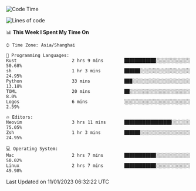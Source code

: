 <!--START_SECTION:waka-->
![Code Time](http://img.shields.io/badge/Code%20Time-1%2C108%20hrs%2043%20mins-blue)

![Lines of code](https://img.shields.io/badge/From%20Hello%20World%20I%27ve%20Written-24%20Thousand%20lines%20of%20code-blue)

📊 **This Week I Spent My Time On** 

```text
⌚︎ Time Zone: Asia/Shanghai

💬 Programming Languages: 
Rust                     2 hrs 9 mins        ████████████░░░░░░░░░░░░░   50.68% 
sh                       1 hr 3 mins         ██████░░░░░░░░░░░░░░░░░░░   24.95% 
Python                   33 mins             ███░░░░░░░░░░░░░░░░░░░░░░   13.18% 
TOML                     20 mins             ██░░░░░░░░░░░░░░░░░░░░░░░   8.0% 
Logos                    6 mins              ░░░░░░░░░░░░░░░░░░░░░░░░░   2.59%

🔥 Editors: 
Neovim                   3 hrs 11 mins       ██████████████████░░░░░░░   75.05% 
Zsh                      1 hr 3 mins         ██████░░░░░░░░░░░░░░░░░░░   24.95%

💻 Operating System: 
Mac                      2 hrs 7 mins        ████████████░░░░░░░░░░░░░   50.02% 
Linux                    2 hrs 7 mins        ████████████░░░░░░░░░░░░░   49.98%

```


 Last Updated on 11/01/2023 06:32:22 UTC
<!--END_SECTION:waka-->
